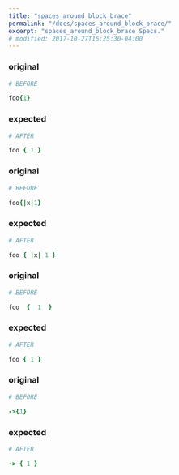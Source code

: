 ```yaml
---
title: "spaces_around_block_brace"
permalink: "/docs/spaces_around_block_brace/"
excerpt: "spaces_around_block_brace Specs."
# modified: 2017-10-27T16:25:30-04:00
---
```

### original
```ruby
# BEFORE

foo{1}

```
### expected
```ruby
# AFTER

foo { 1 }

```
### original
```ruby
# BEFORE

foo{|x|1}

```
### expected
```ruby
# AFTER

foo { |x| 1 }

```
### original
```ruby
# BEFORE

foo  {  1  }

```
### expected
```ruby
# AFTER

foo { 1 }

```
### original
```ruby
# BEFORE

->{1}

```
### expected
```ruby
# AFTER

-> { 1 }

```
